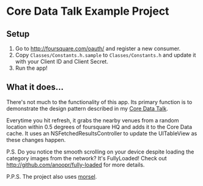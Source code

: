 # Core Data Talk Example Project

## Setup

1. Go to <http://foursquare.com/oauth/> and register a new consumer.
2. Copy `Classes/Constants.h.sample` to `Classes/Constants.h` and update it with your Client ID and Client Secret.
3. Run the app!

## What it does...

There's not much to the functionality of this app. Its primary function is to demonstrate the design pattern described in my [Core Data Talk](https://github.com/anoopr/core-data-talk).

Everytime you hit refresh, it grabs the nearby venues from a random location within 0.5 degrees of foursquare HQ and adds it to the Core Data cache.  It uses an NSFetchedResultsController to update the UITableView as these changes happen.

P.S. Do you notice the smooth scrolling on your device despite loading the category images from the network? It's FullyLoaded! Check out <http://github.com/anoopr/fully-loaded> for more details.

P.P.S. The project also uses [morsel](http://github.com/anoopr/morsel).
